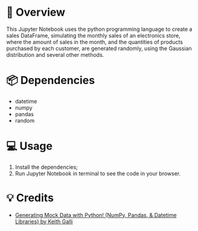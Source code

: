# 📖 Overview

This Jupyter Notebook uses the python programming language to create a sales DataFrame, simulating the monthly sales of an electronics store, where the amount of sales in the month, and the quantities of products purchased by each customer, are generated randomly, using the Gaussian distribution and several other methods.

# 📦 Dependencies

- datetime
- numpy
- pandas
- random

# 💻 Usage

1.	Install the dependencies;
2.	Run Jupyter Notebook in terminal to see the code in your browser.

# 💡 Credits

- [Generating Mock Data with Python! (NumPy, Pandas, & Datetime Libraries) by Keith Galli  ](http://https://www.youtube.com/watch?v=VJBY2eVtf7o&t=1312s "Generating Mock Data with Python! (NumPy, Pandas, & Datetime Libraries) by Keith Galli")